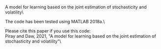A model for learning based on the joint estimation of stochasticity and volatility\

The code has been tested using MATLAB 2018a.\

Please cite this paper if you use this code:\
Piray and Daw, 2021, "A model for learning based on the joint estimation of stochasticity and volatility"\

